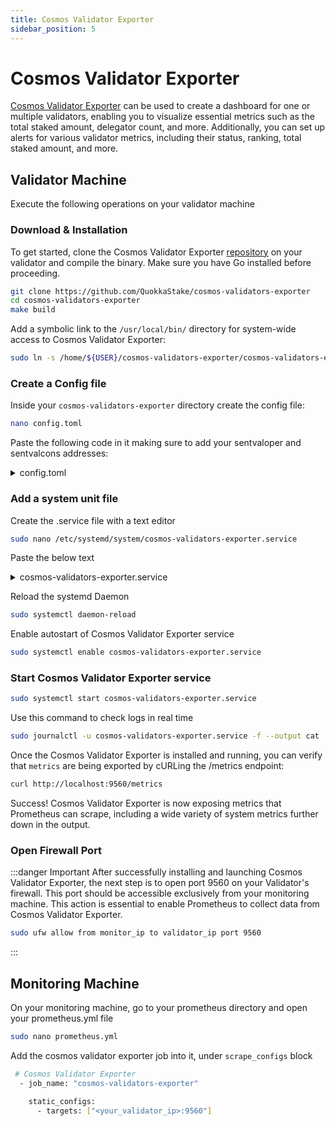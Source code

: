 ```yaml
---
title: Cosmos Validator Exporter
sidebar_position: 5
---
```


# Cosmos Validator Exporter

[Cosmos Validator Exporter](https://github.com/QuokkaStake/cosmos-validators-exporter) can be used to create a dashboard for one or multiple validators, enabling you to visualize essential metrics such as the total staked amount, delegator count, and more. Additionally, you can set up alerts for various validator metrics, including their status, ranking, total staked amount, and more.

## Validator Machine

Execute the following operations on your validator machine

### Download & Installation

To get started, clone the Cosmos Validator Exporter [repository](https://github.com/QuokkaStake/cosmos-validators-exporter) on your validator and compile the binary. Make sure you have Go installed before proceeding.

```bash
git clone https://github.com/QuokkaStake/cosmos-validators-exporter
cd cosmos-validators-exporter
make build
```

Add a symbolic link to the `/usr/local/bin/` directory for system-wide access to Cosmos Validator Exporter:

```bash
sudo ln -s /home/${USER}/cosmos-validators-exporter/cosmos-validators-exporter /usr/local/bin/
```

### Create a Config file

Inside your `cosmos-validators-exporter` directory create the config file:

```bash
nano config.toml
```

Paste the following code in it making sure to add your sentvaloper and sentvalcons addresses:

<details>
<summary>config.toml</summary>
<p>

```bash title="/home/${USER}/cosmos-validators-exporter/config.toml"
# Global timeout for RPC queries, in seconds. Defaults to 5.
timeout = 10
# The address the exporter will listen on .Defaults to ":9560".
listen-address = ":9560"

# Logging config
[log]
# Log level. Change it to "debug" or even trace for more verbosity and debugging. Defaults to "info".
level = "debug"
# Whether all the logs should be written in JSON instead of a pretty-printed text. Useful if you have
# logging solutions, like Elastic stack. Defaults to false.
json = false

# Per-chain config.
[[chains]]
# Chain name that will go into labels. Required.
name = "sentinel"
# LCD endpoint to query data from. Required.
lcd-endpoint = "https://api.sentineldao.com"
# Chain's base denom. Required.
# This value is used to convert denoms (e.g. if you have a balance with denom=uatom,
# a denom in config with denom=uatom and display-denom=atom, then it will be converted).
# Also, it will be prepended as a denom to metrics like total delegations of a validator
# and total bonded.
base-denom = "udvpn"
# Denoms info.
# Used when calculating metric for token price.
# This is an array of objects with following values:
# 1. coingecko-currency
# Coingecko currency, specify it if you want to also get the wallet balance
# in total in USD as a standalone metric. Optional.
# 2. denom
# The actual denom value (such as "uatom" for Cosmos Hub or "ibc/xxxxx" for IBC denoms). Required.
# 3. display-denom
# The denom that'll be returned in labels. Required.
# 4. denom-exponent
# The exponent of a coefficient you need to multiply base denom to get 1 token on Coingecko.
# Optional, defaults to 6 (so a coefficient == 1_000_000).
# 5. ignore
# Whether the denom should be ignored and not returned in metrics.
# If specified as true, the exporter would not export this value as metric value in all the places
# when it does a denom conversion (rewards, commission, self-delegation, voting power etc.)
# when it does a denom conversion (rewards, commission, self-delegation, voting power etc.)
# Ignoring a base denom is quite pointless as it would effectively strip most of the useful metrics.
# Useful for chains where there are tokens of really low value (see Cosmos Hub and their stXXX dust
# tokens for example).
# Optional, defaults to false (so, not ignored).
# Keep in mind that if ignore = false, but coingecko-currency is provided, it will still fetch
# Coingecko price for this token.
#
# You can calculate the actual price of something by multiplying the metric that has denoms by the
# `cosmos_validators_exporter_price` metric (by chain + denom).
denoms = [
    { denom = "udvpn", display-denom = "dvpn", coingecko-currency = "sentinel", denom-exponent = 6, ignore = false },
]
# Bech32 prefix for a wallet address (example: "cosmos" for a Cosmos wallet). If omitted,
# the self-delegation metric will not be present.
bech-wallet-prefix = "sent"
# List of validators to monitor.
# Address is required, consensus-address is optional but will result in omitting
# signing-infos metrics (like missed blocks counter).
# You can get your consensus-address by running "<appd> tendermint show-address" on your validator node,
# if you are not using KMS solutions.
# If you are using it to track a consumer chain validator and if you are using the assigned key,
# please make sure to use the consensus address of this chain and not the provider chain one.
validators = [
    { address = "<your_senvaloper_address>", consensus-address = "<your_sentvalcons_address>" }
]
# Set this to true for ICS provider chains (such as Cosmos Hub).
# If true, it enabled querying provider's consumer chains, which will fail if ICS is not enabled
# (so for all chains except Cosmos Hub basically).
# Defaults to false.
is-provider = false

# List of queries to enable/disable.
# If the list is not provided, or the value for query is not specified,
# then this query will be enabled. Useful if some queries on some chains are broken or
# do not return any meaningful value (like signing info on e-Money) or are too heavy and
# the node can't handle such requests (like delegators count on Cosmos Hub).
[chains.queries]
# Query for delegators count. Isn't used on consumer chains.
delegations = true
# Query for unbonding delegations count. Isn't used on consumer chains.
unbonds = true
# Query for self-delegated amount. Isn't used on consumer chains.
self-delegation = true
# Query for all delegators count/ranking. Also used in total bonded tokens calculation and validator info.
validators = true
# Query for consumer chain's validators. Used in metric representing active validators count on chain.
consumer-validators = true
# Query for consumer chains list and info on provider. Only used on ICS provider chains.
consumer-info = true
# Query for validator unclaimed commission. Isn't used on consumer chains.
commission = true
# Query for validator unclaimed self-delegated rewards. Isn't used on consumer chains.
rewards = true
# Query for validator wallet balance
balance = true
# Query for validator's consumer assigned key. Only used for ICS.
# If disabled, then it'll be assumed that the validator is not using assigned keys.
assigned-key = true
# Query for validator signing info
signing-info = true
# Query for chain slashing params/missed blocks window
slashing-params = true
# Query for consumer's soft opt-out threshold. Is only used on consumer chains.
params = true
# Query for chain staking params/max validators count. Isn't used on consumer chains.
staking-params = true
# Query for node info (chain_id, app/cosmos-sdk/tendermint version, app name)
node-info = true
```

</p>
</details>

### Add a system unit file

Create the .service file with a text editor

```bash
sudo nano /etc/systemd/system/cosmos-validators-exporter.service
```

Paste the below text

<details>
<summary>cosmos-validators-exporter.service</summary>
<p>

```bash title="/etc/systemd/system/cosmos-validators-exporter.service"
[Unit]
Description=Cosmos Validator Exporter
After=network-online.target
​
[Service]
User=<your_user> #modify this field with your user
TimeoutStartSec=0
CPUWeight=95
IOWeight=95
ExecStart=cosmos-validators-exporter --config /home/<your-user>/cosmos-validators-exporter/config.toml
Restart=always
RestartSec=2
LimitNOFILE=800000
KillSignal=SIGTERM
​
[Install]
WantedBy=multi-user.target
```

</p>
</details>

Reload the systemd Daemon

```bash
sudo systemctl daemon-reload
```

Enable autostart of Cosmos Validator Exporter service

```bash
sudo systemctl enable cosmos-validators-exporter.service
```

### Start Cosmos Validator Exporter service

```bash
sudo systemctl start cosmos-validators-exporter.service
```

Use this command to check logs in real time

```bash
sudo journalctl -u cosmos-validators-exporter.service -f --output cat
```

Once the Cosmos Validator Exporter is installed and running, you can verify that `metrics` are being exported by cURLing the /metrics endpoint:

```bash
curl http://localhost:9560/metrics
```

Success! Cosmos Validator Exporter is now exposing metrics that Prometheus can scrape, including a wide variety of system metrics further down in the output.

### Open Firewall Port

:::danger Important
After successfully installing and launching Cosmos Validator Exporter, the next step is to open port 9560 on your Validator's firewall. This port should be accessible exclusively from your monitoring machine. This action is essential to enable Prometheus to collect data from Cosmos Validator Exporter.

```bash
sudo ufw allow from monitor_ip to validator_ip port 9560
```
:::

## Monitoring Machine

On your monitoring machine, go to your prometheus directory and open your prometheus.yml file

```bash
sudo nano prometheus.yml
```

Add the cosmos validator exporter job into it, under `scrape_configs` block

```bash
 # Cosmos Validator Exporter
  - job_name: "cosmos-validators-exporter"

    static_configs:
      - targets: ["<your_validator_ip>:9560"]
```